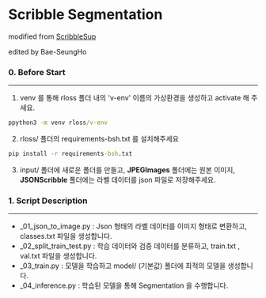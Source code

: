 Scribble Segmentation
==============================

modified from [ScribbleSup](https://github.com/meng-tang/rloss)

edited by Bae-SeungHo



### 0. Before Start
----------

1. venv 를 통해 rloss 폴더 내의 'v-env' 이름의 가상환경을 생성하고 activate 해 주세요.

```cmd
ppython3 -m venv rloss/v-env
```

2. rloss/ 폴더의 requirements-bsh.txt 를 설치해주세요 

```cmd
pip install -r requirements-bsh.txt
```

3. input/ 폴더에 새로운 폴더를 만들고, **JPEGImages** 폴더에는 원본 이미지, **JSONScribble** 폴더에는 라벨 데이터를 json 파일로 저장해주세요.


### 1. Script Description
-----

* _01_json_to_image.py : Json 형태의 라벨 데이터를 이미지 형태로 변환하고, classes.txt 파일을 생성합니다.  
* _02_split_train_test.py : 학습 데이터와 검증 데이터를 분류하고, train.txt , val.txt 파일을 생성합니다.
* _03_train.py : 모델을 학습하고 model/ (기본값) 폴더에 최적의 모델을 생성합니다. 
* _04_inference.py : 학습된 모델을 통해 Segmentation 을 수행합니다.


